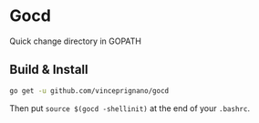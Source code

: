Gocd
====
Quick change directory in GOPATH


Build & Install
---------------
```sh
go get -u github.com/vinceprignano/gocd
```
Then put `source $(gocd -shellinit)` at the end of your `.bashrc`.
